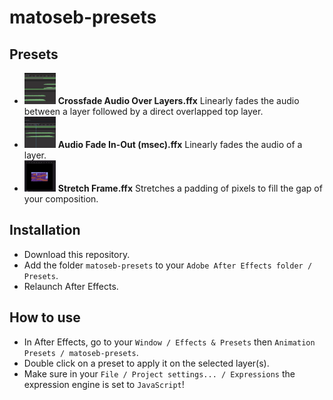 # matoseb-presets

## Presets
- <img src="./use-cases/Crossfade%20Audio%20Over%20Layers.gif" width="50" height="50"> **Crossfade Audio Over Layers.ffx** Linearly fades the audio between a layer followed by a direct overlapped top layer.
- <img src="./use-cases/Audio%20Fade%20In-Out%20(msec).gif" width="50" height="50"> **Audio Fade In-Out (msec).ffx** Linearly fades the audio of a layer.
- <img src="./use-cases/Stretch%20Frame.gif" width="50" height="50"> **Stretch Frame.ffx** Stretches a padding of pixels to fill the gap of your composition.

## Installation
- Download this repository.
- Add the folder ```matoseb-presets``` to your ```Adobe After Effects folder / Presets```.
- Relaunch After Effects.

## How to use
- In After Effects, go to your ```Window / Effects & Presets``` then ```Animation Presets / matoseb-presets```.
- Double click on a preset to apply it on the selected layer(s).
- Make sure in your ```File / Project settings... / Expressions``` the expression engine is set to ```JavaScript```!
